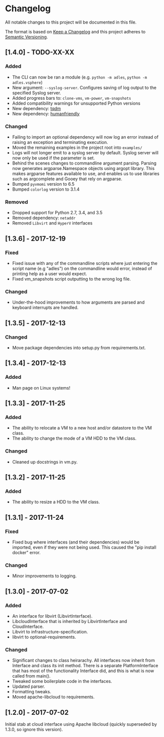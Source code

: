 # Changelog
All notable changes to this project will be documented in this file.

The format is based on [Keep a Changelog](http://keepachangelog.com/en/1.0.0/)
and this project adheres to [Semantic Versioning](http://semver.org/spec/v2.0.0.html).

## [1.4.0] - TODO-XX-XX
### Added
- The CLI can now be ran a module (e.g. `python -m adles`, `python -m adles.vsphere`)
- New argument: `--syslog-server`. Configures saving of log output to the specified Syslog server.
- Added progress bars to: `clone-vms`, `vm-power`, `vm-snapshots`
- Added compatibility warnings for unsupported Python versions
- New dependency: [tqdm](https://github.com/tqdm/tqdm)
- New dependency: [humanfriendly](https://pypi.org/project/humanfriendly/)

### Changed
- Failing to import an optional dependency will now log an error instead
of raising an exception and terminating execution.
- Moved the remaining examples in the project root into `examples/`
- Logs will not longer emit to a syslog server by default.
Syslog server will now only be used if the parameter is set.
- Behind the scenes changes to commandline argument parsing.
Parsing now generates argparse.Namespace objects using argopt library.
This makes argparse features available to use, and enables us to use
libraries such as argcomplete and Gooey that rely on argparse.
- Bumped `pyvmomi` version to 6.5
- Bumped `colorlog` version to 3.1.4

### Removed
- Dropped support for Python 2.7, 3.4, and 3.5
- Removed dependency: `netaddr`
- Removed `Libvirt` and `HyperV` interfaces


## [1.3.6] - 2017-12-19
### Fixed
- Fixed issue with any of the commandline scripts where just entering
 the script name (e.g "adles") on the commandline would error,
 instead of printing help as a user would expect.
- Fixed vm_snapshots script outputting to the wrong log file.

### Changed
- Under-the-hood improvements to how arguments are parsed
and keyboard interrupts are handled.


## [1.3.5] - 2017-12-13
### Changed
- Move package dependencies into setup.py from requirements.txt.


## [1.3.4] - 2017-12-13
### Added
- Man page on Linux systems!


## [1.3.3] - 2017-11-25
### Added
- The ability to relocate a VM to a new host and/or datastore to the VM class.
- The ability to change the mode of a VM HDD to the VM class.

### Changed
- Cleaned up docstrings in vm.py.


## [1.3.2] - 2017-11-25
### Added
- The ability to resize a HDD to the VM class.


## [1.3.1] - 2017-11-24
### Fixed
- Fixed bug where interfaces (and their dependencies) would be imported,
even if they were not being used. This caused the "pip install docker" error.

### Changed
- Minor improvements to logging.


## [1.3.0] - 2017-07-02
### Added
- An interface for libvirt (LibvirtInterface).
- LibcloudInterface that is inherited by LibvirtInterface and CloudInterface.
- Libvirt to infrastructure-specification.
- libvirt to optional-requirements.

### Changed
- Significant changes to class heirarachy. All interfaces now inherit from Interface and class its init method.
There is a separate PlatformInterface that has most of the functionality Interface did, and this is what is now called from main().
- Tweaked some boilerplate code in the interfaces.
- Updated parser.
- Formatting tweaks.
- Moved apache-libcloud to requirements.


## [1.2.0] - 2017-07-02
Initial stab at cloud interface using Apache libcloud
(quickly superseded by 1.3.0, so ignore this version).

